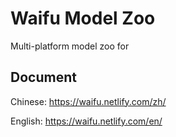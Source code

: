 # Waifu Model Zoo

Multi-platform model zoo for 

## Document

Chinese: https://waifu.netlify.com/zh/

English: https://waifu.netlify.com/en/

